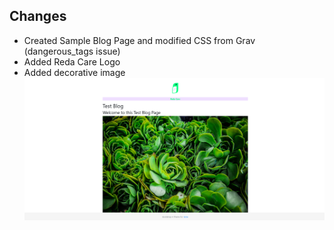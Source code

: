 ## Changes
- Created Sample Blog Page and modified CSS from Grav (dangerous_tags issue)
- Added Reda Care Logo
- Added decorative image
  ![](https://github.com/JakubStraszewski/RedaCare_Internship/blob/main/Screenshot%202024-01-16%20at%2012-28-14%20Test-Blog%20Grav.png)
